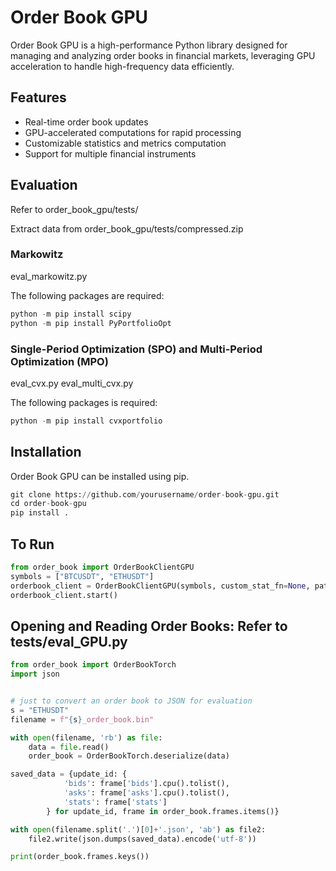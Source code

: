 # Order Book GPU

Order Book GPU is a high-performance Python library designed for managing and analyzing order books in financial markets, leveraging GPU acceleration to handle high-frequency data efficiently.

## Features

- Real-time order book updates
- GPU-accelerated computations for rapid processing
- Customizable statistics and metrics computation
- Support for multiple financial instruments

## Evaluation
Refer to order_book_gpu/tests/

Extract data from order_book_gpu/tests/compressed.zip

### Markowitz
eval_markowitz.py

The following packages are required:
````python
python -m pip install scipy
python -m pip install PyPortfolioOpt
````

### Single-Period Optimization (SPO) and Multi-Period Optimization (MPO)
eval_cvx.py
eval_multi_cvx.py

The following packages is required:
````python
python -m pip install cvxportfolio
````

## Installation
Order Book GPU can be installed using pip.

````python
git clone https://github.com/yourusername/order-book-gpu.git
cd order-book-gpu
pip install .
````

## To Run

````python
from order_book import OrderBookClientGPU
symbols = ["BTCUSDT", "ETHUSDT"]
orderbook_client = OrderBookClientGPU(symbols, custom_stat_fn=None, path='.')
orderbook_client.start()
````

## Opening and Reading Order Books: Refer to tests/eval_GPU.py

````python
from order_book import OrderBookTorch
import json


# just to convert an order book to JSON for evaluation
s = "ETHUSDT"
filename = f"{s}_order_book.bin"

with open(filename, 'rb') as file:
    data = file.read()
    order_book = OrderBookTorch.deserialize(data)

saved_data = {update_id: {
            'bids': frame['bids'].cpu().tolist(),
            'asks': frame['asks'].cpu().tolist(),
            'stats': frame['stats']
        } for update_id, frame in order_book.frames.items()}

with open(filename.split('.')[0]+'.json', 'ab') as file2:
    file2.write(json.dumps(saved_data).encode('utf-8'))

print(order_book.frames.keys())
````

